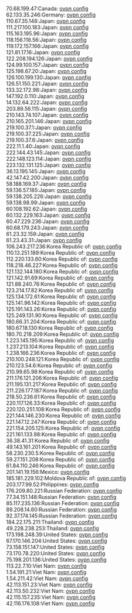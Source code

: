 70.68.199.47:Canada: [ovpn config](vpn/70_68_199_47.ovpn)  
62.133.35.246:Germany: [ovpn config](vpn/62_133_35_246.ovpn)  
110.67.35.148:Japan: [ovpn config](vpn/110_67_35_148.ovpn)  
111.217.100.183:Japan: [ovpn config](vpn/111_217_100_183.ovpn)  
115.163.195.96:Japan: [ovpn config](vpn/115_163_195_96.ovpn)  
118.156.118.56:Japan: [ovpn config](vpn/118_156_118_56.ovpn)  
119.172.157.166:Japan: [ovpn config](vpn/119_172_157_166.ovpn)  
121.81.17.16:Japan: [ovpn config](vpn/121_81_17_16.ovpn)  
122.208.194.126:Japan: [ovpn config](vpn/122_208_194_126.ovpn)  
124.99.100.157:Japan: [ovpn config](vpn/124_99_100_157.ovpn)  
125.198.67.20:Japan: [ovpn config](vpn/125_198_67_20.ovpn)  
126.100.199.130:Japan: [ovpn config](vpn/126_100_199_130.ovpn)  
126.51.150.221:Japan: [ovpn config](vpn/126_51_150_221.ovpn)  
133.32.172.98:Japan: [ovpn config](vpn/133_32_172_98.ovpn)  
147.192.0.110:Japan: [ovpn config](vpn/147_192_0_110.ovpn)  
14.132.64.222:Japan: [ovpn config](vpn/14_132_64_222.ovpn)  
203.89.56.115:Japan: [ovpn config](vpn/203_89_56_115.ovpn)  
210.143.74.107:Japan: [ovpn config](vpn/210_143_74_107.ovpn)  
210.165.201.146:Japan: [ovpn config](vpn/210_165_201_146.ovpn)  
219.100.37.1:Japan: [ovpn config](vpn/219_100_37_1.ovpn)  
219.100.37.225:Japan: [ovpn config](vpn/219_100_37_225.ovpn)  
219.100.37.6:Japan: [ovpn config](vpn/219_100_37_6.ovpn)  
222.11.1.40:Japan: [ovpn config](vpn/222_11_1_40.ovpn)  
222.144.43.145:Japan: [ovpn config](vpn/222_144_43_145.ovpn)  
222.148.123.114:Japan: [ovpn config](vpn/222_148_123_114.ovpn)  
223.132.131.125:Japan: [ovpn config](vpn/223_132_131_125.ovpn)  
36.13.195.145:Japan: [ovpn config](vpn/36_13_195_145.ovpn)  
42.147.42.200:Japan: [ovpn config](vpn/42_147_42_200.ovpn)  
58.188.169.37:Japan: [ovpn config](vpn/58_188_169_37.ovpn)  
59.136.57.185:Japan: [ovpn config](vpn/59_136_57_185.ovpn)  
59.138.205.226:Japan: [ovpn config](vpn/59_138_205_226.ovpn)  
59.138.98.99:Japan: [ovpn config](vpn/59_138_98_99.ovpn)  
60.108.192.62:Japan: [ovpn config](vpn/60_108_192_62.ovpn)  
60.132.229.163:Japan: [ovpn config](vpn/60_132_229_163.ovpn)  
60.47.229.236:Japan: [ovpn config](vpn/60_47_229_236.ovpn)  
60.68.179.243:Japan: [ovpn config](vpn/60_68_179_243.ovpn)  
61.23.32.159:Japan: [ovpn config](vpn/61_23_32_159.ovpn)  
61.23.43.31:Japan: [ovpn config](vpn/61_23_43_31.ovpn)  
106.243.217.236:Korea Republic of: [ovpn config](vpn/106_243_217_236.ovpn)  
110.13.251.189:Korea Republic of: [ovpn config](vpn/110_13_251_189.ovpn)  
112.220.133.60:Korea Republic of: [ovpn config](vpn/112_220_133_60.ovpn)  
118.218.46.227:Korea Republic of: [ovpn config](vpn/118_218_46_227.ovpn)  
121.132.144.180:Korea Republic of: [ovpn config](vpn/121_132_144_180.ovpn)  
121.142.91.69:Korea Republic of: [ovpn config](vpn/121_142_91_69.ovpn)  
121.88.240.76:Korea Republic of: [ovpn config](vpn/121_88_240_76.ovpn)  
123.214.17.82:Korea Republic of: [ovpn config](vpn/123_214_17_82.ovpn)  
125.134.172.61:Korea Republic of: [ovpn config](vpn/125_134_172_61.ovpn)  
125.141.96.142:Korea Republic of: [ovpn config](vpn/125_141_96_142.ovpn)  
125.191.143.26:Korea Republic of: [ovpn config](vpn/125_191_143_26.ovpn)  
125.249.131.90:Korea Republic of: [ovpn config](vpn/125_249_131_90.ovpn)  
180.66.31.204:Korea Republic of: [ovpn config](vpn/180_66_31_204.ovpn)  
180.67.18.130:Korea Republic of: [ovpn config](vpn/180_67_18_130.ovpn)  
180.70.218.209:Korea Republic of: [ovpn config](vpn/180_70_218_209.ovpn)  
1.223.145.195:Korea Republic of: [ovpn config](vpn/1_223_145_195.ovpn)  
1.237.213.104:Korea Republic of: [ovpn config](vpn/1_237_213_104.ovpn)  
1.238.166.236:Korea Republic of: [ovpn config](vpn/1_238_166_236.ovpn)  
210.100.248.121:Korea Republic of: [ovpn config](vpn/210_100_248_121.ovpn)  
210.123.54.6:Korea Republic of: [ovpn config](vpn/210_123_54_6.ovpn)  
210.99.65.98:Korea Republic of: [ovpn config](vpn/210_99_65_98.ovpn)  
211.176.121.206:Korea Republic of: [ovpn config](vpn/211_176_121_206.ovpn)  
211.195.131.217:Korea Republic of: [ovpn config](vpn/211_195_131_217.ovpn)  
211.226.177.187:Korea Republic of: [ovpn config](vpn/211_226_177_187.ovpn)  
218.50.236.61:Korea Republic of: [ovpn config](vpn/218_50_236_61.ovpn)  
220.117.126.33:Korea Republic of: [ovpn config](vpn/220_117_126_33.ovpn)  
220.120.251.108:Korea Republic of: [ovpn config](vpn/220_120_251_108.ovpn)  
221.144.146.230:Korea Republic of: [ovpn config](vpn/221_144_146_230.ovpn)  
221.147.12.247:Korea Republic of: [ovpn config](vpn/221_147_12_247.ovpn)  
221.154.205.125:Korea Republic of: [ovpn config](vpn/221_154_205_125.ovpn)  
221.161.133.98:Korea Republic of: [ovpn config](vpn/221_161_133_98.ovpn)  
36.38.41.31:Korea Republic of: [ovpn config](vpn/36_38_41_31.ovpn)  
49.143.161.201:Korea Republic of: [ovpn config](vpn/49_143_161_201.ovpn)  
58.230.230.5:Korea Republic of: [ovpn config](vpn/58_230_230_5.ovpn)  
59.27.151.208:Korea Republic of: [ovpn config](vpn/59_27_151_208.ovpn)  
61.84.110.246:Korea Republic of: [ovpn config](vpn/61_84_110_246.ovpn)  
201.141.19.156:Mexico: [ovpn config](vpn/201_141_19_156.ovpn)  
185.181.229.102:Moldova Republic of: [ovpn config](vpn/185_181_229_102.ovpn)  
203.177.99.52:Philippines: [ovpn config](vpn/203_177_99_52.ovpn)  
176.209.80.221:Russian Federation: [ovpn config](vpn/176_209_80_221.ovpn)  
77.34.151.148:Russian Federation: [ovpn config](vpn/77_34_151_148.ovpn)  
85.117.235.136:Russian Federation: [ovpn config](vpn/85_117_235_136.ovpn)  
89.208.14.60:Russian Federation: [ovpn config](vpn/89_208_14_60.ovpn)  
92.37.174.145:Russian Federation: [ovpn config](vpn/92_37_174_145.ovpn)  
184.22.175.211:Thailand: [ovpn config](vpn/184_22_175_211.ovpn)  
49.228.238.253:Thailand: [ovpn config](vpn/49_228_238_253.ovpn)  
173.198.248.39:United States: [ovpn config](vpn/173_198_248_39.ovpn)  
67.170.146.204:United States: [ovpn config](vpn/67_170_146_204.ovpn)  
73.158.151.147:United States: [ovpn config](vpn/73_158_151_147.ovpn)  
73.170.78.220:United States: [ovpn config](vpn/73_170_78_220.ovpn)  
75.198.201.136:United States: [ovpn config](vpn/75_198_201_136.ovpn)  
113.22.7.10:Viet Nam: [ovpn config](vpn/113_22_7_10.ovpn)  
1.54.191.21:Viet Nam: [ovpn config](vpn/1_54_191_21.ovpn)  
1.54.211.42:Viet Nam: [ovpn config](vpn/1_54_211_42.ovpn)  
42.113.151.23:Viet Nam: [ovpn config](vpn/42_113_151_23.ovpn)  
42.113.50.232:Viet Nam: [ovpn config](vpn/42_113_50_232.ovpn)  
42.115.157.235:Viet Nam: [ovpn config](vpn/42_115_157_235.ovpn)  
42.116.176.108:Viet Nam: [ovpn config](vpn/42_116_176_108.ovpn)  
